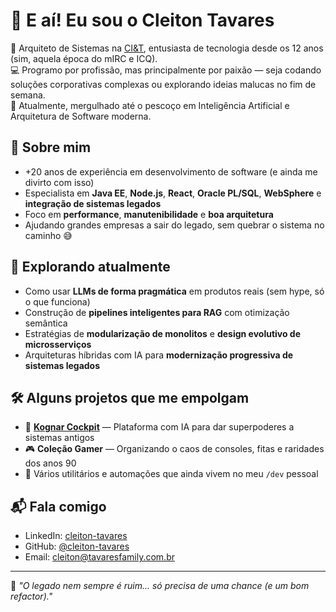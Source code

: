 # 👋 E aí! Eu sou o Cleiton Tavares

🎯 Arquiteto de Sistemas na [CI&T](https://www.ciandt.com), entusiasta de tecnologia desde os 12 anos (sim, aquela época do mIRC e ICQ).  
💻 Programo por profissão, mas principalmente por paixão — seja codando soluções corporativas complexas ou explorando ideias malucas no fim de semana.  
🧠 Atualmente, mergulhado até o pescoço em Inteligência Artificial e Arquitetura de Software moderna.

## 🚀 Sobre mim

- +20 anos de experiência em desenvolvimento de software (e ainda me divirto com isso)
- Especialista em **Java EE**, **Node.js**, **React**, **Oracle PL/SQL**, **WebSphere** e **integração de sistemas legados**
- Foco em **performance**, **manutenibilidade** e **boa arquitetura**
- Ajudando grandes empresas a sair do legado, sem quebrar o sistema no caminho 😅

## 🧪 Explorando atualmente

- Como usar **LLMs de forma pragmática** em produtos reais (sem hype, só o que funciona)
- Construção de **pipelines inteligentes para RAG** com otimização semântica
- Estratégias de **modularização de monolitos** e **design evolutivo de microsserviços**
- Arquiteturas híbridas com IA para **modernização progressiva de sistemas legados**

## 🛠️ Alguns projetos que me empolgam

- 🧠 **[Kognar Cockpit](https://cockpit.kognar.com)** — Plataforma com IA para dar superpoderes a sistemas antigos
- 🎮 **Coleção Gamer** — Organizando o caos de consoles, fitas e raridades dos anos 90
- 🧰 Vários utilitários e automações que ainda vivem no meu `/dev` pessoal

## 📬 Fala comigo

- LinkedIn: [cleiton-tavares](https://www.linkedin.com/in/cleitontavares)
- GitHub: [@cleiton-tavares](https://github.com/cleiton-tavares)
- Email: cleiton@tavaresfamily.com.br

---

💬 *"O legado nem sempre é ruim... só precisa de uma chance (e um bom refactor)."*
